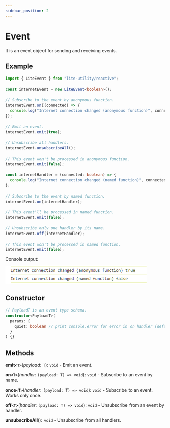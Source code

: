 ```yaml
---
sidebar_position: 2
---
```


# Event

It is an event object for sending and receiving events.

## Example

```ts
import { LiteEvent } from "lite-utility/reactive";

const internetEvent = new LiteEvent<boolean>();

// Subscribe to the event by anonymous function.
internetEvent.on((connected) => {
  console.log("Internet connection changed (anonymous function)", connected);
});

// Emit an event.
internetEvent.emit(true);

// Unsubscribe all handlers.
internetEvent.unsubscribeAll();

// This event won't be processed in anonymous function.
internetEvent.emit(false);

const internetHandler = (connected: boolean) => {
  console.log("Internet connection changed (named function)", connected);
};

// Subscribe to the event by named function.
internetEvent.on(internetHandler);

// This event'll be processed in named function.
internetEvent.emit(false);

// Unsubscribe only one handler by its name.
internetEvent.off(internetHandler);

// This event won't be processed in named function.
internetEvent.emit(false);
```

Console output:

![result](./event.png)

## Constructor

```ts
// PayloadT is an event type schema.
constructor<PayloadT>(
  params: {
    quiet: boolean // print console.error for error in on handler (default: false).
  }
) {}
```

## Methods

**emit```<T>```**(_payload_: ```T```): ```void``` - Emit an event.

**on```<T>```**(_handler_: ```(payload: T) => void```): ```void``` - Subscribe to an event by name.

**once```<T>```**(_handler_: ```(payload: T) => void```): ```void``` - Subscribe to an event. Works only once.

**off```<T>```**(_handler_: ```(payload: T) => void```): ```void``` - Unsubscribe from an event by handler.

**unsubscribeAll**(): ```void``` - Unsubscribe from all handlers.
 